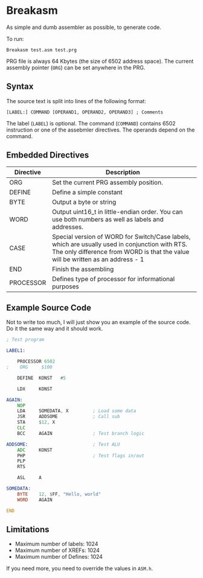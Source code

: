 # Breakasm

As simple and dumb assembler as possible, to generate code.

To run:

```
Breakasm test.asm test.prg
```

PRG file is always 64 Kbytes (the size of 6502 address space). The current assembly pointer (`ORG`) can be set anywhere in the PRG.

## Syntax

The source text is split into lines of the following format:

```
[LABEL:] COMMAND [OPERAND1, OPERAND2, OPERAND3] ; Comments
```

The label (`LABEL`) is optional. The command (`COMMAND`) contains 6502 instruction or one of the assebmler directives. The operands depend on the command.

## Embedded Directives

|Directive|Description|
|---|---|
|ORG|Set the current PRG assembly position.|
|DEFINE|Define a simple constant|
|BYTE|Output a byte or string|
|WORD|Output uint16_t in little-endian order. You can use both numbers as well as labels and addresses.|
|CASE|Special version of WORD for Switch/Case labels, which are usually used in conjunction with RTS. The only difference from WORD is that the value will be written as an address - 1|
|END|Finish the assembling|
|PROCESSOR|Defines type of processor for informational purposes|

## Example Source Code

Not to write too much, I will just show you an example of the source code. Do it the same way and it should work.

```asm
; Test program

LABEL1:

    PROCESSOR 6502
;    ORG     $100

    DEFINE  KONST   #5

    LDX     KONST

AGAIN:
    NOP
    LDA     SOMEDATA, X         ; Load some data
    JSR     ADDSOME             ; Call sub
    STA     $12, X
    CLC
    BCC     AGAIN               ; Test branch logic

ADDSOME:                        ; Test ALU
    ADC     KONST
    PHP                         ; Test flags in/out
    PLP
    RTS

    ASL     A

SOMEDATA:
    BYTE    12, $FF, "Hello, world" 
    WORD    AGAIN

END
```

## Limitations

- Maximum number of labels: 1024
- Maximum number of XREFs: 1024
- Maximum number of Defines: 1024

If you need more, you need to override the values in `ASM.h`.
